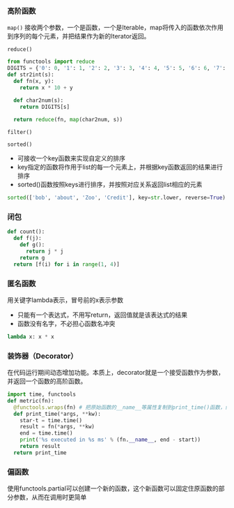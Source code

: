### 高阶函数
`map()` 接收两个参数，一个是函数，一个是Iterable，map将传入的函数依次作用到序列的每个元素，并把结果作为新的Iterator返回。

`reduce()` 

```python
from functools import reduce
DIGITS = {'0': 0, '1': 1, '2': 2, '3': 3, '4': 4, '5': 5, '6': 6, '7': 7, '8': 8, '9': 9}
def str2int(s):
  def fn(x, y):
    return x * 10 + y

  def char2num(s):
    return DIGITS[s]
  
  return reduce(fn, map(char2num, s))

```

`filter()`

`sorted()`
 + 可接收一个key函数来实现自定义的排序
 + key指定的函数将作用于list的每一个元素上，并根据key函数返回的结果进行排序
 + sorted()函数按照keys进行排序，并按照对应关系返回list相应的元素
```python
sorted(['bob', 'about', 'Zoo', 'Credit'], key=str.lower, reverse=True)
```

### 闭包
```python
def count():
  def f(j):
    def g():
      return j * j
    return g
  return [f(i) for i in range(1, 4)]
```

### 匿名函数
用关键字lambda表示，冒号前的x表示参数
+ 只能有一个表达式，不用写return，返回值就是该表达式的结果
+ 函数没有名字，不必担心函数名冲突
```python
lambda x: x * x
```

### 装饰器（Decorator）
在代码运行期间动态增加功能。本质上，decorator就是一个接受函数作为参数，并返回一个函数的高阶函数。
```python
import time, functools
def metric(fn):
  @functools.wraps(fn) # 把原始函数的__name__等属性复制到print_time()函数，维护函数名字的正确性
  def print_time(*args, **kw):
    star·t = time.time()
    result = fn(*args, **kw)
    end = time.time()
    print('%s executed in %s ms' % (fn.__name__, end - start))
    return result
  return print_time
```

### 偏函数
使用functools.partial可以创建一个新的函数，这个新函数可以固定住原函数的部分参数，从而在调用时更简单